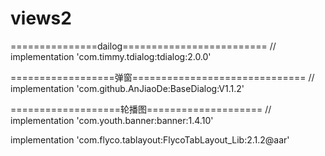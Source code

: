 # views2
===============dailog=========================
//    implementation 'com.timmy.tdialog:tdialog:2.0.0'

==================弹窗==============================
//    implementation 'com.github.AnJiaoDe:BaseDialog:V1.1.2'

===================轮播图====================
//    implementation 'com.youth.banner:banner:1.4.10'

implementation 'com.flyco.tablayout:FlycoTabLayout_Lib:2.1.2@aar'
